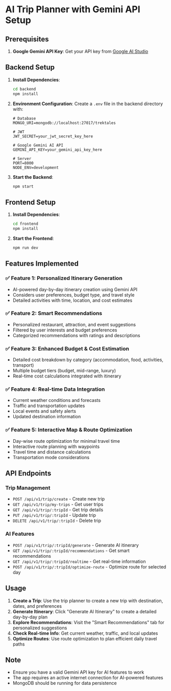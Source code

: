 # AI Trip Planner with Gemini API Setup

## Prerequisites

1. **Google Gemini API Key**: Get your API key from [Google AI Studio](https://aistudio.google.com/)

## Backend Setup

1. **Install Dependencies**:
   ```bash
   cd backend
   npm install
   ```

2. **Environment Configuration**:
   Create a `.env` file in the backend directory with:
   ```env
   # Database
   MONGO_URI=mongodb://localhost:27017/trektales

   # JWT
   JWT_SECRET=your_jwt_secret_key_here

   # Google Gemini AI API
   GEMINI_API_KEY=your_gemini_api_key_here

   # Server
   PORT=8000
   NODE_ENV=development
   ```

3. **Start the Backend**:
   ```bash
   npm start
   ```

## Frontend Setup

1. **Install Dependencies**:
   ```bash
   cd frontend
   npm install
   ```

2. **Start the Frontend**:
   ```bash
   npm run dev
   ```

## Features Implemented

### ✅ Feature 1: Personalized Itinerary Generation
- AI-powered day-by-day itinerary creation using Gemini API
- Considers user preferences, budget type, and travel style
- Detailed activities with time, location, and cost estimates

### ✅ Feature 2: Smart Recommendations
- Personalized restaurant, attraction, and event suggestions
- Filtered by user interests and budget preferences
- Categorized recommendations with ratings and descriptions

### ✅ Feature 3: Enhanced Budget & Cost Estimation
- Detailed cost breakdown by category (accommodation, food, activities, transport)
- Multiple budget tiers (budget, mid-range, luxury)
- Real-time cost calculations integrated with itinerary

### ✅ Feature 4: Real-time Data Integration
- Current weather conditions and forecasts
- Traffic and transportation updates
- Local events and safety alerts
- Updated destination information

### ✅ Feature 5: Interactive Map & Route Optimization
- Day-wise route optimization for minimal travel time
- Interactive route planning with waypoints
- Travel time and distance calculations
- Transportation mode considerations

## API Endpoints

### Trip Management
- `POST /api/v1/trip/create` - Create new trip
- `GET /api/v1/trip/my-trips` - Get user trips
- `GET /api/v1/trip/:tripId` - Get trip details
- `PUT /api/v1/trip/:tripId` - Update trip
- `DELETE /api/v1/trip/:tripId` - Delete trip

### AI Features
- `POST /api/v1/trip/:tripId/generate` - Generate AI itinerary
- `GET /api/v1/trip/:tripId/recommendations` - Get smart recommendations
- `GET /api/v1/trip/:tripId/realtime` - Get real-time information
- `POST /api/v1/trip/:tripId/optimize-route` - Optimize route for selected day

## Usage

1. **Create a Trip**: Use the trip planner to create a new trip with destination, dates, and preferences
2. **Generate Itinerary**: Click "Generate AI Itinerary" to create a detailed day-by-day plan
3. **Explore Recommendations**: Visit the "Smart Recommendations" tab for personalized suggestions
4. **Check Real-time Info**: Get current weather, traffic, and local updates
5. **Optimize Routes**: Use route optimization to plan efficient daily travel paths

## Note

- Ensure you have a valid Gemini API key for AI features to work
- The app requires an active internet connection for AI-powered features
- MongoDB should be running for data persistence
